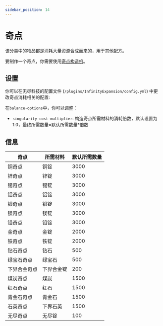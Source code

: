 ```yaml
---
sidebar_position: 14
---
```


# 奇点

该分类中的物品都是消耗大量资源合成而来的，用于其他配方。

要制作一个奇点，你需要使用[奇点构造机](./machines/singularity-constructor)。

## 设置

你可以在无尽科技的配置文件 (`/plugins/InfinityExpansion/config.yml`) 中更改奇点消耗相关的配置:

在`balance-options`中，你可以调整：

- `singularity-cost-multiplier`: 构造奇点所需材料的消耗倍数，默认设置为1.0，最终所需数量=默认所需数量*倍数

## 信息

| 奇点 | 所需材料 | 默认所需数量 |
| ----- | ----- | ----- |
| 铜奇点 | 铜锭 | 3000 |
| 锌奇点 | 锌锭 | 3000 |
| 锡奇点 | 锡锭 | 3000 |
| 铝奇点 | 铝锭 | 3000 |
| 银奇点 | 银锭 | 3000 |
| 镁奇点 | 镁锭 | 3000 |
| 铅奇点 | 铅锭 | 3000 |
| 金奇点 | 金锭 | 2000 |
| 铁奇点 | 铁锭 | 2000 |
| 钻石奇点 | 钻石 | 500 |
| 绿宝石奇点 | 绿宝石 | 500 |
| 下界合金奇点 | 下界合金锭 | 200 |
| 煤炭奇点 | 煤炭 | 1500 |
| 红石奇点 | 红石 | 1500 |
| 青金石奇点 | 青金石 | 1500 |
| 石英奇点 | 下界石英 | 1500 |
| 无尽奇点 | 无尽锭 | 100 |
